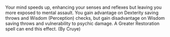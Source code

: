 Your mind speeds up, enhancing your senses and reflexes but leaving you more exposed to mental assault. You gain advantage on Dexterity saving throws and Wisdom (Perception) checks, but gain disadvantage on Wisdom saving throws and vulnerability to psychic damage. A Greater Restoration spell can end this effect. (By Cruye)